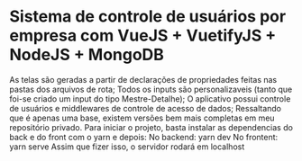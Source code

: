# Sistema de controle de usuários por empresa com VueJS + VuetifyJS + NodeJS + MongoDB

As telas são geradas a partir de declarações de propriedades feitas nas pastas dos arquivos de rota;
Todos os inputs são personalizaveis (tanto que foi-se criado um input do tipo Mestre-Detalhe);
O aplicativo possui controle de usuários e middlewares de controle de acesso de dados;
Ressaltando que é apenas uma base, existem versões bem mais completas em meu repositório privado.
Para iniciar o projeto, basta instalar as dependencias do back e do front com o yarn e depois:
No backend: yarn dev
No frontent: yarn serve
Assim que fizer isso, o servidor rodará em localhost